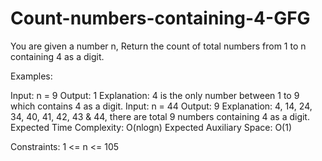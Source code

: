 # Count-numbers-containing-4-GFG
You are given a number n, Return the count of total numbers from 1 to n containing 4 as a digit.

Examples:

Input: n = 9
Output: 1
Explanation: 4 is the only number between 1 to 9 which contains 4 as a digit.
Input: n = 44
Output: 9
Explanation: 4, 14, 24, 34, 40, 41, 42, 43 & 44, there are total 9 numbers containing 4 as a digit.
Expected Time Complexity: O(nlogn)
Expected Auxiliary Space: O(1)

Constraints:
1 <= n <= 105
